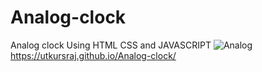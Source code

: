 # Analog-clock
Analog clock Using HTML CSS and JAVASCRIPT
![Analog](https://user-images.githubusercontent.com/93482254/164081929-12da1927-ff42-4247-a907-3e69c08a23c4.png)
https://utkursraj.github.io/Analog-clock/
